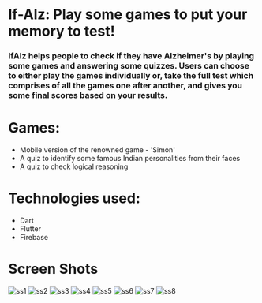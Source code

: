 # If-Alz: Play some games to put your memory to test!

### IfAlz helps people to check if they have Alzheimer's by playing some games and answering some quizzes. Users can choose to either play the games individually or, take the full test which comprises of all the games one after another, and gives you some final scores based on your results.


# Games:

- Mobile version of the renowned game - 'Simon'
- A quiz to identify some famous Indian personalities from their faces
- A quiz to check logical reasoning


# Technologies used:

- Dart
- Flutter
- Firebase

# Screen Shots

![ss1](http://drive.google.com/uc?export=view&id=1EHPw15ZnNBtcsrlo_vSQn1StKwFBecAa)
![ss2](http://drive.google.com/uc?export=view&id=1Fr_buRxgM698cGjg9N3PjyRryJvh2ws5)
![ss3](http://drive.google.com/uc?export=view&id=1Fnjttf82p2rg8_cBPUB7EGUdkOmRl3q3)
![ss4](https://drive.google.com/open?id=1Fkj-G1p4dX-A4i2jSJcyduwT46QPqZsa)
![ss5](https://drive.google.com/open?id=1E5tEK-_8-ujgsWoM9KbsD4hDnxKtXygc)
![ss6](https://drive.google.com/open?id=1FedM_RBZC-WJUiZ9iCaMAqa2f3W_Y2Jx)
![ss7](https://drive.google.com/open?id=1FXfctmSmLQUqYXwqRBmOWvgqg4KlSyWy)
![ss8](https://drive.google.com/open?id=1FLUrxOPflDmw9VlH2STQm6tH3Ixb5d2E)
